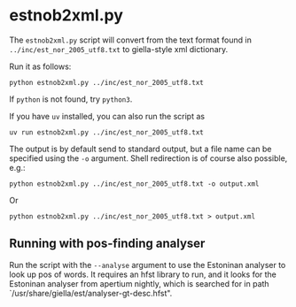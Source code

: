 # estnob2xml.py

The `estnob2xml.py` script will convert from the text format found in `../inc/est_nor_2005_utf8.txt` to giella-style xml dictionary.

Run it as follows:

```
python estnob2xml.py ../inc/est_nor_2005_utf8.txt
```

If `python` is not found, try `python3`.

If you have `uv` installed, you can also run the script as

```
uv run estnob2xml.py ../inc/est_nor_2005_utf8.txt
```

The output is by default send to standard output, but a file name
can be specified using the `-o` argument. Shell redirection is of course
also possible, e.g.:

```
python estnob2xml.py ../inc/est_nor_2005_utf8.txt -o output.xml
```

Or
```
python estnob2xml.py ../inc/est_nor_2005_utf8.txt > output.xml
```

## Running with pos-finding analyser

Run the script with the `--analyse` argument to use the Estoninan analyser to
look up pos of words. It requires an hfst library to run, and it looks
for the Estoninan analyser from apertium nightly, which is searched for in path
`/usr/share/giella/est/analyser-gt-desc.hfst".
